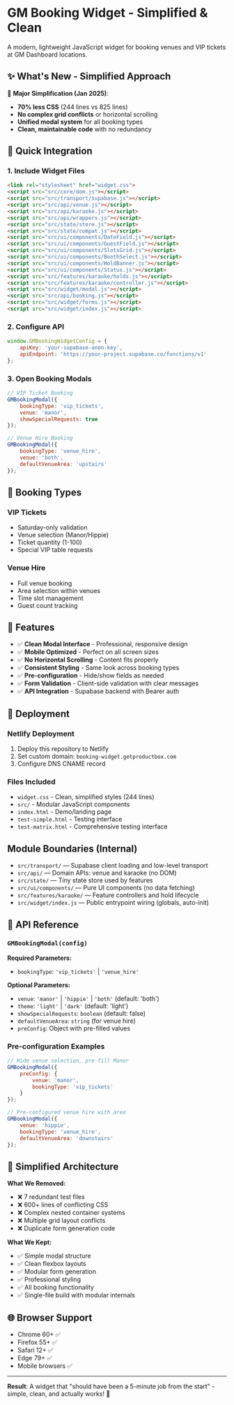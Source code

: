 # GM Booking Widget - Simplified & Clean

A modern, lightweight JavaScript widget for booking venues and VIP tickets at GM Dashboard locations.

## ✨ What's New - Simplified Approach

🎯 **Major Simplification (Jan 2025)**:
- **70% less CSS** (244 lines vs 825 lines)
- **No complex grid conflicts** or horizontal scrolling
- **Unified modal system** for all booking types
- **Clean, maintainable code** with no redundancy

## 🚀 Quick Integration

### 1. Include Widget Files
```html
<link rel="stylesheet" href="widget.css">
<script src="src/core/dom.js"></script>
<script src="src/transport/supabase.js"></script>
<script src="src/api/venue.js"></script>
<script src="src/api/karaoke.js"></script>
<script src="src/api/wrappers.js"></script>
<script src="src/state/store.js"></script>
<script src="src/state/compat.js"></script>
<script src="src/ui/components/DateField.js"></script>
<script src="src/ui/components/GuestField.js"></script>
<script src="src/ui/components/SlotsGrid.js"></script>
<script src="src/ui/components/BoothSelect.js"></script>
<script src="src/ui/components/HoldBanner.js"></script>
<script src="src/ui/components/Status.js"></script>
<script src="src/features/karaoke/holds.js"></script>
<script src="src/features/karaoke/controller.js"></script>
<script src="src/widget/modal.js"></script>
<script src="src/api/booking.js"></script>
<script src="src/widget/forms.js"></script>
<script src="src/widget/index.js"></script>
```

### 2. Configure API
```javascript
window.GMBookingWidgetConfig = {
    apiKey: 'your-supabase-anon-key',
    apiEndpoint: 'https://your-project.supabase.co/functions/v1'
};
```

### 3. Open Booking Modals
```javascript
// VIP Ticket Booking
GMBookingModal({
    bookingType: 'vip_tickets',
    venue: 'manor',
    showSpecialRequests: true
});

// Venue Hire Booking
GMBookingModal({
    bookingType: 'venue_hire',
    venue: 'both',
    defaultVenueArea: 'upstairs'
});
```

## 🎫 Booking Types

### **VIP Tickets**
- Saturday-only validation
- Venue selection (Manor/Hippie)
- Ticket quantity (1-100)
- Special VIP table requests

### **Venue Hire**
- Full venue booking
- Area selection within venues
- Time slot management
- Guest count tracking

## 📱 Features

- ✅ **Clean Modal Interface** - Professional, responsive design
- ✅ **Mobile Optimized** - Perfect on all screen sizes
- ✅ **No Horizontal Scrolling** - Content fits properly
- ✅ **Consistent Styling** - Same look across booking types
- ✅ **Pre-configuration** - Hide/show fields as needed
- ✅ **Form Validation** - Client-side validation with clear messages
- ✅ **API Integration** - Supabase backend with Bearer auth

## 🔧 Deployment

### Netlify Deployment
1. Deploy this repository to Netlify
2. Set custom domain: `booking-widget.getproductbox.com`
3. Configure DNS CNAME record

### Files Included
- `widget.css` - Clean, simplified styles (244 lines)
- `src/` - Modular JavaScript components
- `index.html` - Demo/landing page
- `test-simple.html` - Testing interface
- `test-matrix.html` - Comprehensive testing interface

## Module Boundaries (Internal)

- `src/transport/` — Supabase client loading and low-level transport
- `src/api/` — Domain APIs: venue and karaoke (no DOM)
- `src/state/` — Tiny state store used by features
- `src/ui/components/` — Pure UI components (no data fetching)
- `src/features/karaoke/` — Feature controllers and hold lifecycle
- `src/widget/index.js` — Public entrypoint wiring (globals, auto-init)

## 📖 API Reference

### `GMBookingModal(config)`

**Required Parameters:**
- `bookingType`: `'vip_tickets'` | `'venue_hire'`

**Optional Parameters:**
- `venue`: `'manor'` | `'hippie'` | `'both'` (default: 'both')
- `theme`: `'light'` | `'dark'` (default: 'light')
- `showSpecialRequests`: `boolean` (default: false)
- `defaultVenueArea`: `string` (for venue hire)
- `preConfig`: Object with pre-filled values

### Pre-configuration Examples
```javascript
// Hide venue selection, pre-fill Manor
GMBookingModal({
    preConfig: {
        venue: 'manor',
        bookingType: 'vip_tickets'
    }
});

// Pre-configured venue hire with area
GMBookingModal({
    venue: 'hippie',
    bookingType: 'venue_hire',
    defaultVenueArea: 'downstairs'
});
```

## 🧹 Simplified Architecture

**What We Removed:**
- ❌ 7 redundant test files
- ❌ 600+ lines of conflicting CSS
- ❌ Complex nested container systems
- ❌ Multiple grid layout conflicts
- ❌ Duplicate form generation code

**What We Kept:**
- ✅ Simple modal structure
- ✅ Clean flexbox layouts
- ✅ Modular form generation
- ✅ Professional styling
- ✅ All booking functionality
 - ✅ Single-file build with modular internals

## 🌐 Browser Support

- Chrome 60+ ✅
- Firefox 55+ ✅
- Safari 12+ ✅
- Edge 79+ ✅
- Mobile browsers ✅

---

**Result**: A widget that "should have been a 5-minute job from the start" - simple, clean, and actually works! 🎯